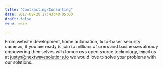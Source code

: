```yaml
---
title: "Contracting/Consulting"
date: 2017-09-28T17:43:48-05:00
draft: false
menu: main

---
```

From website development, home automation, to Ip-based security cameras, if you are ready to join to millions of users and businesses already empowering themselves with tomorrows open source technology, email us at justyn@nextwavesolutions.io we would love to solve your problems with our solutions.

